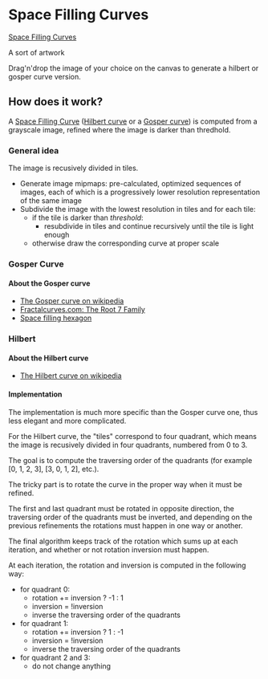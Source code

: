 # Space Filling Curves

[Space Filling Curves](https://arthursw.github.io/space-filling-curves/)

A sort of artwork

Drag'n'drop the image of your choice on the canvas to generate a hilbert or gosper curve version.

## How does it work?

A [Space Filling Curve](https://en.wikipedia.org/wiki/Space-filling_curve) ([Hilbert curve](https://en.wikipedia.org/wiki/Hilbert_curve) or a [Gosper curve](https://en.wikipedia.org/wiki/Gosper_curve)) is computed from a grayscale image, refined where the image is darker than thredhold.


### General idea

The image is recusively divided in tiles.

 - Generate image mipmaps: pre-calculated, optimized sequences of images, each of which is a progressively lower resolution representation of the same image
 - Subdivide the image with the lowest resolution in tiles and for each tile:
   - if the tile is darker than *threshold*:
      - resubdivide in tiles and continue recursively until the tile is light enough
   - otherwise draw the corresponding curve at proper scale

### Gosper Curve

#### About the Gosper curve

 - [The Gosper curve on wikipedia](https://en.wikipedia.org/wiki/Gosper_curve)
 - [Fractalcurves.com: The Root 7 Family](http://www.fractalcurves.com/Root7.html)
 - [Space filling hexagon](https://spacefillingcurves.files.wordpress.com/2016/09/hex.jpg?w=662&h=221)

### Hilbert

#### About the Hilbert curve

 - [The Hilbert curve on wikipedia](https://en.wikipedia.org/wiki/Hilbert_curve)

#### Implementation

The implementation is much more specific than the Gosper curve one, thus less elegant and more complicated.

For the Hilbert curve, the "tiles" correspond to four quadrant, which means the image is recusively divided in four quadrants, numbered from 0 to 3.

<!-- 


  1____2
  |    | 
  |    | 
  0    3

 ___    __
 |  |  |  |
 |  |__|  |
 |___   __|
    |  |
 ___|  |___

 
 --> 



The goal is to compute the traversing order of the quadrants (for example [0, 1, 2, 3], [3, 0, 1, 2], etc.).

The tricky part is to rotate the curve in the proper way when it must be refined.

The first and last quadrant must be rotated in opposite direction, the traversing order of the quadrants must be inverted, and depending on the previous refinements the rotations must happen in one way or another.

The final algorithm keeps track of the rotation which sums up at each iteration, and whether or not rotation inversion must happen.

At each iteration, the rotation and inversion is computed in the following way:
 - for quadrant 0: 
   - rotation += inversion ? -1 : 1
   - inversion = !inversion
   - inverse the traversing order of the quadrants
 - for quadrant 1:
   - rotation += inversion ? 1 : -1
   - inversion = !inversion
   - inverse the traversing order of the quadrants
 - for quadrant 2 and 3:
   - do not change anything
